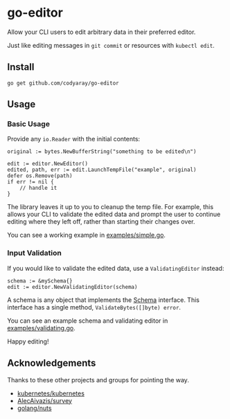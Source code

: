 # go-editor

Allow your CLI users to edit arbitrary data in their preferred editor.

Just like editing messages in `git commit` or resources with `kubectl edit`.

## Install

    go get github.com/codyaray/go-editor

## Usage

### Basic Usage

Provide any `io.Reader` with the initial contents:

	original := bytes.NewBufferString("something to be edited\n")

	edit := editor.NewEditor()
	edited, path, err := edit.LaunchTempFile("example", original)
	defer os.Remove(path)
	if err != nil {
	    // handle it
	}


The library leaves it up to you to cleanup the temp file. For example, this
allows your CLI to validate the edited data and prompt the user to continue
editing where they left off, rather than starting their changes over.

You can see a working example in [examples/simple.go](./examples/simple.go).

### Input Validation

If you would like to validate the edited data, use a `ValidatingEditor` instead:

    schema := &mySchema{}
    edit := editor.NewValidatingEditor(schema)

A schema is any object that implements the [Schema](./interfaces.go) interface.
This interface has a single method, `ValidateBytes([]byte) error`.

You can see an example schema and validating editor in [examples/validating.go](./examples/validating.go).

Happy editing!

## Acknowledgements

Thanks to these other projects and groups for pointing the way.

* [kubernetes/kubernetes](https://github.com/kubernetes/kubernetes)
* [AlecAivazis/survey](https://github.com/AlecAivazis/survey)
* [golang/nuts](https://groups.google.com/forum/#!topic/golang-nuts/cuAEvgqqYFU)

